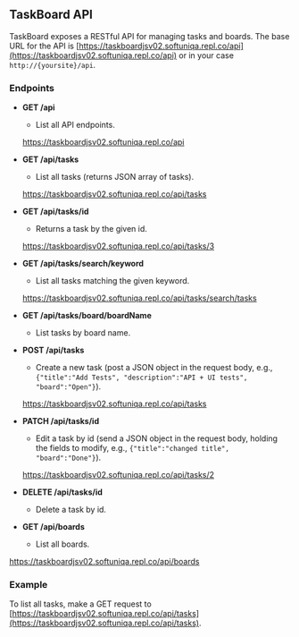 ## TaskBoard API

TaskBoard exposes a RESTful API for managing tasks and boards. The base URL for the API is [https://taskboardjsv02.softuniqa.repl.co/api](https://taskboardjsv02.softuniqa.repl.co/api) or in your case `http://{yoursite}/api`.

### Endpoints

- **GET /api**
  - List all API endpoints.
  
   https://taskboardjsv02.softuniqa.repl.co/api
- **GET /api/tasks**
  - List all tasks (returns JSON array of tasks).

   https://taskboardjsv02.softuniqa.repl.co/api/tasks
- **GET /api/tasks/id**
  - Returns a task by the given id.

  https://taskboardjsv02.softuniqa.repl.co/api/tasks/3
- **GET /api/tasks/search/keyword**
  - List all tasks matching the given keyword.

  https://taskboardjsv02.softuniqa.repl.co/api/tasks/search/tasks
- **GET /api/tasks/board/boardName**
  - List tasks by board name.

- **POST /api/tasks**
  - Create a new task (post a JSON object in the request body, e.g., `{"title":"Add Tests", "description":"API + UI tests", "board":"Open"}`).

  https://taskboardjsv02.softuniqa.repl.co/api/tasks
- **PATCH /api/tasks/id**
  - Edit a task by id (send a JSON object in the request body, holding the fields to modify, e.g., `{"title":"changed title", "board":"Done"}`).

  https://taskboardjsv02.softuniqa.repl.co/api/tasks/2
- **DELETE /api/tasks/id**
  - Delete a task by id.

- **GET /api/boards**
  - List all boards.

https://taskboardjsv02.softuniqa.repl.co/api/boards
### Example

To list all tasks, make a GET request to [https://taskboardjsv02.softuniqa.repl.co/api/tasks](https://taskboardjsv02.softuniqa.repl.co/api/tasks).




